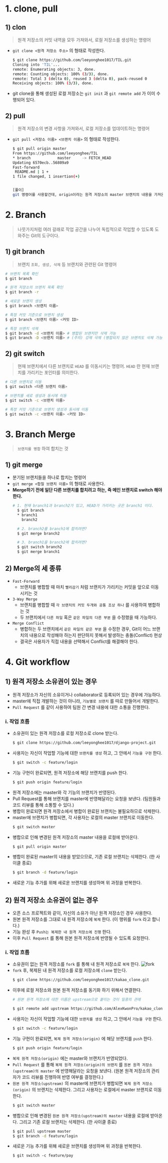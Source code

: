 # 1. clone, pull
## 1) clon
>원격 저장소의 커밋 내역을 모두 가져와서, 로컬 저장소를 생성하는 명령어
- `git clone <원격 저장소 주소>` 의 형태로 작성한다.
    ```bash
    $ git clone https://github.com/leeyonghee1017/TIL.git
    Cloning into 'TIL'...
    remote: Enumerating objects: 3, done.
    remote: Counting objects: 100% (3/3), done.
    remote: Total 3 (delta 0), reused 3 (delta 0), pack-reused 0
    Receiving objects: 100% (3/3), done.
    ```
- git clone을 통해 생성된 로컬 저장소는 `git init` 과 `git remote add` 가 이미 수행되어 있다.
## 2) pull
>원격 저장소의 변경 사항을 가져와서, 로컬 저장소를 업데이트하는 명령어
- `git pull <저장소 이름> <브랜치 이름>` 의 형태로 작성한다.
    ```bash
    $ git pull origin master
    From https://github.com/leeyonghee/TIL
   * branch            master     -> FETCH_HEAD
    Updating 6570ecb..56809a9
    Fast-forward
     README.md | 1 +
    1 file changed, 1 insertion(+)


    [풀이]
    git 명령어를 사용할건데, origin이라는 원격 저장소의 master 브랜치의 내용을 가져온다(pull).
    ```

# 2. Branch
> 나뭇가지처럼 여러 갈래로 작업 공간을 나누어 독립적으로 작업할 수 있도록 도와주는 Git의 도구이다.
## 1) git branch
>브랜치 `조회, 생성, 삭제` 등 브랜치와 관련된 Git 명령어
```bash
# 브랜치 목록 확인
$ git branch

# 원격 저장소의 브랜치 목록 확인
$ git branch -r

# 새로운 브랜치 생성
$ git branch <브랜치 이름>

# 특정 커밋 기준으로 브랜치 생성
$ git branch <브랜치 이름> <커밋 ID>

# 특정 브랜치 삭제
$ git branch -d <브랜치 이름> # 병합된 브랜치만 삭제 가능
$ git branch -D <브랜치 이름> # (주의) 강제 삭제 (병합되지 않은 브랜치도 삭제 가능)
```
## 2) git switch
>현재 브랜치에서 다른 브랜치로 `HEAD` 를 이동시키는 명령어.
`HEAD` 란 현재 브랜치를 가리키는 포인터를 의미한다.
```bash
# 다른 브랜치로 이동
$ git switch <다른 브랜치 이름>

# 브랜치를 새로 생성과 동시에 이동
$ git switch -c <브랜치 이름>

# 특정 커밋 기준으로 브랜치 생성과 동시에 이동
$ git switch -c <브랜치 이름> <커밋 ID>
```

# 3. Branch Merge
> `브랜치를 병합` 하여 합치는 것
## 1) git merge
- 분기된 브랜치들을 하나로 합치는 명령어
- `git merge <합칠 브랜치 이름>` 의 형태로 사용한다.
- **Merge하기 전에 일단 다른 브랜치를 합치려고 하는, 즉 메인 브랜치로 switch 해야한다.**
  ```bash
  # 1. 현재 branch1과 branch2가 있고, HEAD가 가리키는 곳은 branch1 이다.
    $ git branch
    * branch1
      branch2

    # 2. branch2를 branch1에 합치려면?
    $ git merge branch2

    # 3. branch1을 branch2에 합치려면?
    $ git switch branch2
    $ git merge branch1
  ```
## 2) Merge의 세 종류
- `Fast-Forward`
  - 브랜치를 병합할 때 마치 `빨리감기` 처럼 브랜치가 가리키는 커밋을 앞으로 이동시키는 것
- `3-Way Merge`
  - 브랜치를 병합할 때 `각 브랜치의 커밋 두개와 공통 조상 하나` 를 사용하여 병합하는 것
  - 두 브랜치에서 `다른 파일` 혹은 `같은 파일의 다른 부분` 을 수정했을 때 가능하다.
- `Merge Conflict`
  - 병합하는 두 브랜치에서 `같은 파일의 같은 부분` 을 수정한 경우, Git이 어느 브랜치의 내용으로 작성해야 하는지 판단하지 못해서 발생하는 충돌(Conflict) 현상
  - 결국은 사용자가 직접 내용을 선택해서 Conflict를 해결해야 한다.

# 4. Git workflow
## 1) 원격 저장소 소유권이 있는 경우
- 원격 저장소가 자신의 소유이거나 collaborator로 등록되어 있는 경우에 가능하다.
- master에 직접 개발하는 것이 아니라, `기능별로 브랜치` 를 따로 만들어서 개발한다.
- `Pull Request` 를 같이 사용하여 팀원 간 변경 내용에 대한 소통을 진행한다.
### i. 작업 흐름
- 소유권이 있는 원격 저장소를 로컬 저장소로 clone 받는다.
    ```bash
    $ git clone https://github.com/leeyonghee1017/django-project.git
    ```
- 사용자는 자신이 작업할 기능에 대한 `브랜치를 생성` 하고, 그 안에서 `기능을 구현` 한다.
    ```bash
    $ git switch -c feature/login
    ```
- 기능 구현이 완료되면, 원격 저장소에 해당 브랜치를 push 한다.
    ```bash
    $ git push origin feature/login
    ```
- 원격 저장소에는 master와 각 기능의 브랜치가 반영된다.
- Pull Request를 통해 브랜치를 master에 반영해달라는 요청을 보낸다.
(팀원들과 코드 리뷰를 통해 소통할 수 있다.)
- 병합이 완료되면 원격 저장소에서 병합이 완료된 브랜치는 불필요하므로 삭제한다.
- master에 브랜치가 병합되면, 각 사용자는 로컬의 master 브랜치로 이동한다.
    ```bash
    $ git switch master
    ```
- 병합으로 인해 변경된 원격 저장소의 master 내용을 로컬에 받아온다.
    ```bash
    $ git pull origin master
    ```
- 병합이 완료된 master의 내용을 받았으므로, 기존 로컬 브랜치는 삭제한다. (한 사이클 종료)
    ```bash
    $ git branch -d feature/login
    ```
- 새로운 기능 추가를 위해 새로운 브랜치를 생성하며 위 과정을 반복한다.

## 2) 원격 저장소 소유권이 없는 경우
- 오픈 소스 프로젝트와 같이, 자신의 소유가 아닌 원격 저장소인 경우 사용한다.
- 원본 원격 저장소를 그대로 내 원격 저장소에 `복제` 한다. (이 행위를 `fork` 라고 합니다.)
- 기능 완성 후 `Push는 복제한 내 원격 저장소에 진행` 한다.
- 이후 `Pull Request` 를 통해 원본 원격 저장소에 반영될 수 있도록 요청한다.

### i. 작업 흐름
- 소유권이 없는 원격 저장소를 `fork` 를 통해 내 원격 저장소로 `복제` 한다.
    ![fork](fork.png)
- `fork` 후, 복제된 내 원격 저장소를 로컬 저장소에 `clone` 받는다.
    ```bash
    $ git clone https://github.com/leeyonghee1017/kakao_clone.git
    ```
- 이후에 로컬 저장소와 원본 원격 저장소를 동기화 하기 위해서 연결한다.
    ```bash
    # 원본 원격 저장소에 대한 이름은 upstream으로 붙이는 것이 일종의 관례

    $ git remote add upstream https://github.com/AlexKwonPro/kakao_clone.git
    ```
- 사용자는 자신이 작업할 기능에 대한 `브랜치를 생성` 하고, 그 안에서 `기능을 구현` 한다.
    ```bash
    $ git switch -c feature/login
    ```
- 기능 구현이 완료되면, `복제 원격 저장소(origin)` 에 해당 브랜치를 `push` 한다.
    ```bash
    $ git push origin feature/login
    ```
- `복제 원격 저장소(origin)` 에는 master와 브랜치가 반영되었다.
- `Pull Request` 를 통해 `복제 원격 저장소(origin)의 브랜치` 를 `원본 원격 저장소(upstream)의 master` 에 반영해달라는 요청을 보낸다. 
(원본 원격 저장소의 관리자가 코드 리뷰를 진행하여 반영 여부를 결정한다.)
- `원본 원격 저장소(upstream)` 의 master에 브랜치가 병합되면 `복제 원격 저장소(origin)` 의 브랜치는 삭제한다. 그리고 사용자는 로컬에서 master 브랜치로 이동한다.
    ```bash
    $ git switch master
    ```
- 병합으로 인해 변경된 `원본 원격 저장소(upstream)의 master`  내용을 로컬에 받아온다. 
그리고 기존 로컬 브랜치는 삭제한다. (한 사이클 종료)
    ```bash
    $ git pull upstream master
    $ git branch -d feature/login
    ```
- 새로운 기능 추가를 위해 새로운 브랜치를 생성하며 위 과정을 반복한다.
    ```bah
    $ git switch -c feature/pay
    ```